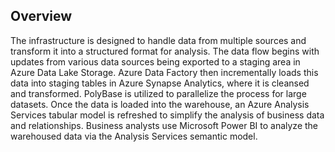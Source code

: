 ## Overview
The infrastructure is designed to handle data from multiple sources and transform it into a structured format for analysis.
The data flow begins with updates from various data sources being exported to a staging area in Azure Data Lake Storage.
Azure Data Factory then incrementally loads this data into staging tables in Azure Synapse Analytics, where it is cleansed and transformed.
PolyBase is utilized to parallelize the process for large datasets.
Once the data is loaded into the warehouse, an Azure Analysis Services tabular model is refreshed to simplify the analysis of business data and relationships.
Business analysts use Microsoft Power BI to analyze the warehoused data via the Analysis Services semantic model.
